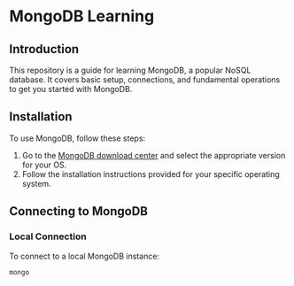 # MongoDB Learning

## Introduction
This repository is a guide for learning MongoDB, a popular NoSQL database. It covers basic setup, connections, and fundamental operations to get you started with MongoDB.

## Installation
To use MongoDB, follow these steps:
1. Go to the [MongoDB download center](https://www.mongodb.com/try/download/community) and select the appropriate version for your OS.
2. Follow the installation instructions provided for your specific operating system.

## Connecting to MongoDB
### Local Connection
To connect to a local MongoDB instance:
```bash
mongo
